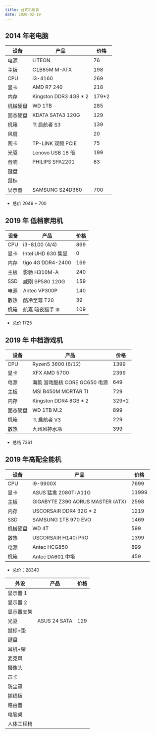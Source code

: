 ```yaml
---
title: 台式机组装
date: 2020-02-19
---
```


## 2014 年老电脑

| 设备     | 产品                   | 价格   |
| -------- | ---------------------- | ------ |
| 电源     | LITEON                 | 76     |
| 主板     | C1B85M M-ATX           | 198    |
| CPU      | i3-4160                | 269    |
| 显卡     | AMD R7 240             | 218    |
| 内存     | Kingston DDR3 4GB \* 2 | 179\*2 |
| 机械硬盘 | WD 1TB                 | 285    |
| 固态硬盘 | KDATA SATA3 120G       | 129    |
| 机箱     | Tt 启航者 S3           | 139    |
| 风扇     |                        | 20     |
| 网卡     | TP-LINK 双频 PCIE      | 75     |
| 光驱     | Lenovo USB 18 倍       | 199    |
| 音响     | PHILIPS SPA2201        | 83     |
| 键盘     |                        |        |
| 鼠标     |                        |        |
| 显示器   | SAMSUNG S24D360        | 700    |

- 总价 2049 + 700

## 2019 年 低档家用机

| 设备 | 产品               | 价格 |
| ---- | ------------------ | ---- |
| CPU  | i3-8100 (4/4)      | 869  |
| 显卡 | Intel UHD 630 集显 | 0    |
| 内存 | tigo 4G DDR4-2400  | 169  |
| 主板 | 影驰 H310M-A       | 240  |
| SSD  | 威刚 SP580 120G    | 159  |
| 电源 | Antec VP300P       | 140  |
| 散热 | 酷冷至尊 T20       | 39   |
| 机箱 | 航嘉 暗夜猎手 III  | 109  |

- 总价 1725

## 2019 年 中档游戏机

| 设备     | 产品                          | 价格   |
| -------- | ----------------------------- | ------ |
| CPU      | Ryzen5 3600 (6/12)            | 1399   |
| 显卡     | XFX AMD 5700                  | 2399   |
| 电源     | 海韵 游戏酷核 CORE GC650 电源 | 649    |
| 主板     | MSI B450M MORTAR TI           | 729    |
| 内存     | Kingston DDR4 8GB \* 2        | 329\*2 |
| 固态硬盘 | WD 1TB M.2                    | 899    |
| 机箱     | Tt 启航者 V3                  | 229    |
| 散热     | 九州风神水冷                  | 399    |

- 总结 7361

## 2019 年高配全能机

| 设备     | 产品                             | 价格  |
| -------- | -------------------------------- | ----- |
| CPU      | i9-9900X                         | 7699  |
| 显卡     | ASUS 猛禽 2080Ti A11G            | 11999 |
| 主板     | GIGABYTE Z390 AORUS MASTER (ATX) | 2598  |
| 内存     | USCORSAIR DDR4 32G \* 2          | 1219  |
| SSD      | SAMSUNG 1TB 970 EVO              | 1469  |
| 机械硬盘 | WD 4T                            | 599   |
| 散热     | USCORSAIR H140i PRO              | 1399  |
| 电源     | Antec HCG850                     | 899   |
| 机箱     | Antec DA601 中塔                 | 459   |

- 总价：28340

| 外设       | 产品         | 价格 |
| ---------- | ------------ | ---- |
| 显示器 1   |              |      |
| 显示器 2   |              |      |
| 显示器支架 |              |      |
| 光驱       | ASUS 24 SATA | 129  |
| 鼠标+垫    |              |      |
| 键盘       |              |      |
| 耳机+架    |              |      |
| 麦克风     |              |      |
| 摄像头     |              |      |
| 声卡       |              |      |
| 防尘罩     |              |      |
| 插线板     |              |      |
| 路由器     |              |      |
| 电脑桌     |              |      |
| 人体工程椅 |              |      |
